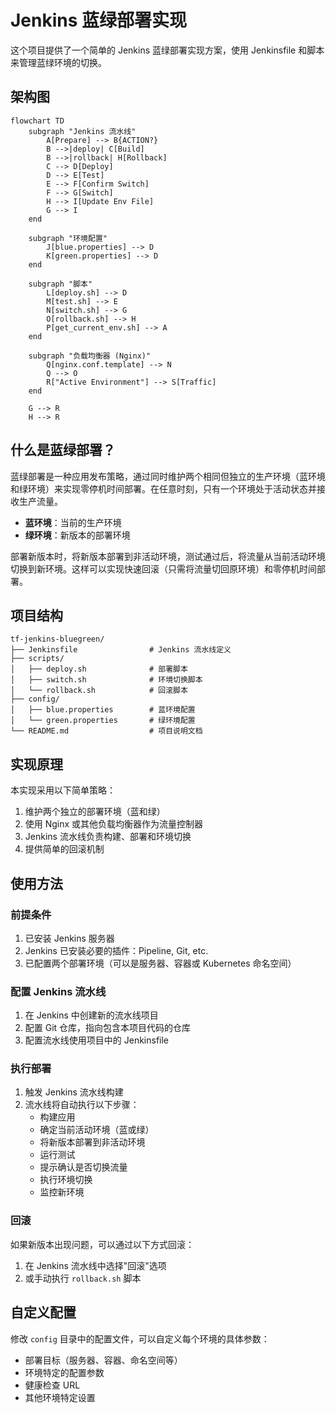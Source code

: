 # Jenkins 蓝绿部署实现

这个项目提供了一个简单的 Jenkins 蓝绿部署实现方案，使用 Jenkinsfile 和脚本来管理蓝绿环境的切换。

## 架构图

```mermaid
flowchart TD
    subgraph "Jenkins 流水线"
        A[Prepare] --> B{ACTION?}
        B -->|deploy| C[Build]
        B -->|rollback| H[Rollback]
        C --> D[Deploy]
        D --> E[Test]
        E --> F[Confirm Switch]
        F --> G[Switch]
        H --> I[Update Env File]
        G --> I
    end

    subgraph "环境配置"
        J[blue.properties] --> D
        K[green.properties] --> D
    end

    subgraph "脚本"
        L[deploy.sh] --> D
        M[test.sh] --> E
        N[switch.sh] --> G
        O[rollback.sh] --> H
        P[get_current_env.sh] --> A
    end

    subgraph "负载均衡器 (Nginx)"
        Q[nginx.conf.template] --> N
        Q --> O
        R["Active Environment"] --> S[Traffic]
    end

    G --> R
    H --> R
```

## 什么是蓝绿部署？

蓝绿部署是一种应用发布策略，通过同时维护两个相同但独立的生产环境（蓝环境和绿环境）来实现零停机时间部署。在任意时刻，只有一个环境处于活动状态并接收生产流量。

- **蓝环境**：当前的生产环境
- **绿环境**：新版本的部署环境

部署新版本时，将新版本部署到非活动环境，测试通过后，将流量从当前活动环境切换到新环境。这样可以实现快速回滚（只需将流量切回原环境）和零停机时间部署。

## 项目结构

```
tf-jenkins-bluegreen/
├── Jenkinsfile                # Jenkins 流水线定义
├── scripts/
│   ├── deploy.sh              # 部署脚本
│   ├── switch.sh              # 环境切换脚本
│   └── rollback.sh            # 回滚脚本
├── config/
│   ├── blue.properties        # 蓝环境配置
│   └── green.properties       # 绿环境配置
└── README.md                  # 项目说明文档
```

## 实现原理

本实现采用以下简单策略：

1. 维护两个独立的部署环境（蓝和绿）
2. 使用 Nginx 或其他负载均衡器作为流量控制器
3. Jenkins 流水线负责构建、部署和环境切换
4. 提供简单的回滚机制

## 使用方法

### 前提条件

1. 已安装 Jenkins 服务器
2. Jenkins 已安装必要的插件：Pipeline, Git, etc.
3. 已配置两个部署环境（可以是服务器、容器或 Kubernetes 命名空间）

### 配置 Jenkins 流水线

1. 在 Jenkins 中创建新的流水线项目
2. 配置 Git 仓库，指向包含本项目代码的仓库
3. 配置流水线使用项目中的 Jenkinsfile

### 执行部署

1. 触发 Jenkins 流水线构建
2. 流水线将自动执行以下步骤：
   - 构建应用
   - 确定当前活动环境（蓝或绿）
   - 将新版本部署到非活动环境
   - 运行测试
   - 提示确认是否切换流量
   - 执行环境切换
   - 监控新环境

### 回滚

如果新版本出现问题，可以通过以下方式回滚：

1. 在 Jenkins 流水线中选择"回滚"选项
2. 或手动执行 `rollback.sh` 脚本

## 自定义配置

修改 `config` 目录中的配置文件，可以自定义每个环境的具体参数：

- 部署目标（服务器、容器、命名空间等）
- 环境特定的配置参数
- 健康检查 URL
- 其他环境特定设置

